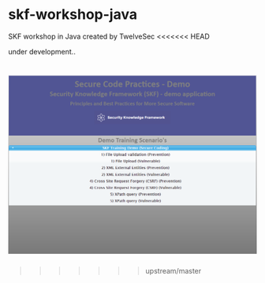 # skf-workshop-java
SKF workshop in Java created by TwelveSec
<<<<<<< HEAD

under development.. 


![alt text](WebContent/resources/images/skf.png "SKF Image")
=======
>>>>>>> upstream/master
